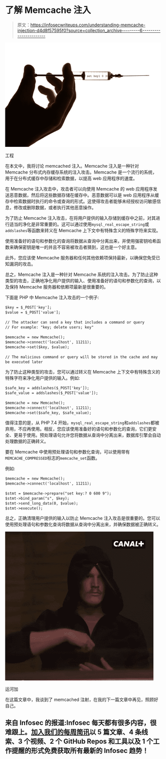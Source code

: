 # 了解 Memcache 注入

> 原文：<https://infosecwriteups.com/understanding-memcache-injection-d4d8f57595f0?source=collection_archive---------6----------------------->

![](img/83a6c562261eb9962add5330e7c6b512.png)

工程

在本文中，我将讨论 memcached 注入。Memcache 注入是一种针对 Memcache 分布式内存缓存系统的注入攻击。Memcache 是一个流行的系统，用于在分布式缓存中存储和检索数据，以提高 web 应用程序的速度。

在 Memcache 注入攻击中，攻击者可以向使用 Memcache 的 web 应用程序发送恶意数据，然后将这些数据存储在缓存中。恶意数据可以是 web 应用程序从缓存中检索数据时执行的命令或查询的形式。这使得攻击者能够未经授权访问敏感信息，修改或删除数据，或者执行其他恶意操作。

为了防止 Memcache 注入攻击，在将用户提供的输入存储到缓存中之前，对其进行适当的净化是非常重要的。这可以通过使用`mysql_real_escape_string`或`addslashes`等函数来转义在 Memcache 上下文中有特殊含义的特殊字符来实现。

使用准备好的语句和参数化的查询将数据从查询中分离出来，并使用强密钥哈希函数来确保密钥是唯一的并且不容易被攻击者猜到，这也是一个好主意。

此外，您应该使 Memcache 服务器和任何其他依赖项保持最新，以确保您免受已知漏洞的攻击。

总之，Memcache 注入是一种针对 Memcache 系统的注入攻击。为了防止这种类型的攻击，正确地净化用户提供的输入、使用准备好的语句和参数化的查询，以及保持 Memcache 服务器和依赖项最新是很重要的。

下面是 PHP 中 Memcache 注入攻击的一个例子:

```
$key = $_POST['key'];
$value = $_POST['value'];

// The attacker can send a key that includes a command or query
// For example: "key; delete users; key"

$memcache = new Memcache();
$memcache->connect('localhost', 11211);
$memcache->set($key, $value);

// The malicious command or query will be stored in the cache and may be executed later
```

为了防止这种类型的攻击，您可以通过转义在 Memcache 上下文中有特殊含义的特殊字符来净化用户提供的输入。例如:

```
$safe_key = addslashes($_POST['key']);
$safe_value = addslashes($_POST['value']);

$memcache = new Memcache();
$memcache->connect('localhost', 11211);
$memcache->set($safe_key, $safe_value);
```

值得注意的是，从 PHP 7.4 开始，`mysql_real_escape_string`和`addslashes`都被弃用，不应再使用。相反，您应该使用准备好的语句和参数化的查询，它们更安全、更易于使用。预处理语句允许您将数据从查询中分离出来，数据库引擎会自动处理数据的正确转义。

要在 Memcache 中使用预处理语句和参数化查询，可以使用带有`MEMCACHE_COMPRESSED`标志的`memcache_set`函数。

例如:

```
$memcache = new Memcache();
$memcache->connect('localhost', 11211);

$stmt = $memcache->prepare("set key:? 0 600 9");
$stmt->bind_param("s", $key);
$stmt->send_long_data(0, $value);
$stmt->execute();
```

总之，正确清理用户提供的输入以防止 Memcache 注入攻击是很重要的。您可以使用预处理语句和参数化查询将数据从查询中分离出来，并确保数据被正确转义。

![](img/0f6294b80b7b0d843996809af6a00bc4.png)

运河加

在这篇文章中，我谈到了 memcached 注射，在我的下一篇文章中再见，照顾好自己。

## 来自 Infosec 的报道:Infosec 每天都有很多内容，很难跟上。[加入我们的每周简讯](https://weekly.infosecwriteups.com/)以 5 篇文章、4 条线索、3 个视频、2 个 GitHub Repos 和工具以及 1 个工作提醒的形式免费获取所有最新的 Infosec 趋势！